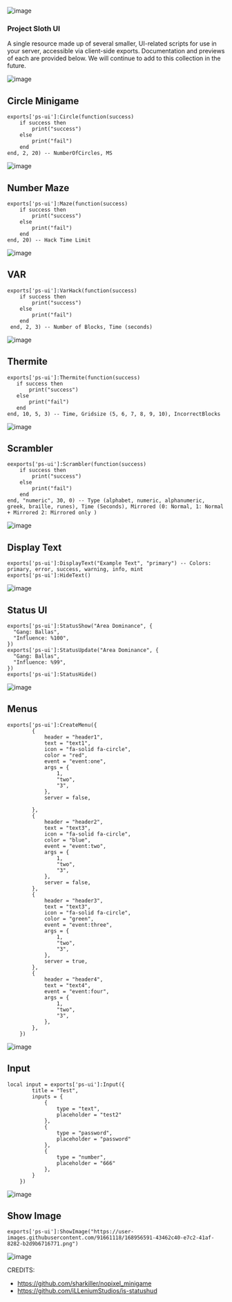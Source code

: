 ![image](https://user-images.githubusercontent.com/82112471/175300046-5835dcc8-475f-46b5-bc2b-2b1fdc6fd760.png)
### Project Sloth UI
A single resource made up of several smaller, UI-related scripts for use in your server, accessible via client-side exports. Documentation and previews of each are provided below. We will continue to add to this collection in the future.

![image](https://user-images.githubusercontent.com/82112471/175300175-6d6f926f-b3e2-42d3-b564-2e52e737d6c2.png)

## Circle Minigame

```
exports['ps-ui']:Circle(function(success)
    if success then
        print("success")
	else
		print("fail")
	end
end, 2, 20) -- NumberOfCircles, MS
```
![image](https://user-images.githubusercontent.com/70592880/174923967-49718d68-a71d-4df7-8664-a210bee0d1a5.png)

## Number Maze
```
exports['ps-ui']:Maze(function(success)
    if success then
        print("success")
	else
		print("fail")
	end
end, 20) -- Hack Time Limit
```
![image](https://user-images.githubusercontent.com/7463741/170586240-fa92a1fc-aac0-48bb-938f-f6f03a63511f.png)

## VAR
```
exports['ps-ui']:VarHack(function(success)
    if success then
        print("success")
	else
		print("fail")
	end
 end, 2, 3) -- Number of Blocks, Time (seconds)
 ```
 ![image](https://user-images.githubusercontent.com/7463741/170586620-51c8648d-1f2c-4ff5-a8d0-755c82b34d58.png)
 
 ## Thermite
 ```
exports['ps-ui']:Thermite(function(success)
    if success then
        print("success")
	else
		print("fail")
	end
end, 10, 5, 3) -- Time, Gridsize (5, 6, 7, 8, 9, 10), IncorrectBlocks
 ```
 ![image](https://user-images.githubusercontent.com/7463741/170587067-4c27bf6e-8f5b-4bff-a739-d688be3450fe.png)

## Scrambler
```
eexports['ps-ui']:Scrambler(function(success)
    if success then
        print("success")
	else
		print("fail")
	end
end, "numeric", 30, 0) -- Type (alphabet, numeric, alphanumeric, greek, braille, runes), Time (Seconds), Mirrored (0: Normal, 1: Normal + Mirrored 2: Mirrored only )
```
![image](https://user-images.githubusercontent.com/7463741/170587319-2109661a-8baf-48ff-b4bb-cd18fc10ec73.png)

## Display Text
```
exports['ps-ui']:DisplayText("Example Text", "primary") -- Colors: primary, error, success, warning, info, mint
exports['ps-ui']:HideText()
```
![image](https://user-images.githubusercontent.com/7463741/170587380-0629b5fc-80d6-4c2a-85c1-4e5426167197.png)

## Status UI
```
exports['ps-ui']:StatusShow("Area Dominance", {
  "Gang: Ballas",
  "Influence: %100",
})
exports['ps-ui']:StatusUpdate("Area Dominance", {
  "Gang: Ballas",
  "Influence: %99",
})
exports['ps-ui']:StatusHide()
```
![image](https://user-images.githubusercontent.com/7463741/170587637-57217095-29ab-460e-9933-123fb0500e12.png)

## Menus
```
exports['ps-ui']:CreateMenu({
        {
            header = "header1",
            text = "text1",
            icon = "fa-solid fa-circle",
            color = "red",
            event = "event:one",
            args = {
                1,
                "two",
                "3",
            },
            server = false,
            
        },
        {
            header = "header2",
            text = "text3",
            icon = "fa-solid fa-circle",
            color = "blue",
            event = "event:two",
            args = {
                1,
                "two",
                "3",
            },
            server = false,
        },
        {
            header = "header3",
            text = "text3",
            icon = "fa-solid fa-circle",
            color = "green",
            event = "event:three",
            args = {
                1,
                "two",
                "3",
            },
            server = true,
        },
        {
            header = "header4",
            text = "text4",
            event = "event:four",
            args = {
                1,
                "two",
                "3",
            },
        },
    })
```
![image](https://user-images.githubusercontent.com/7463741/170587722-4dca53b1-c2b2-43a9-990e-37bafb202a7e.png)

## Input

```
local input = exports['ps-ui']:Input({
        title = "Test",
        inputs = {
            {
                type = "text",
                placeholder = "test2"
            },
            {
                type = "password",
                placeholder = "password"
            },
            {
                type = "number",
                placeholder = "666"
            },
        }
    })
```
![image](https://user-images.githubusercontent.com/7463741/170587795-236d2826-c510-4622-9580-dc2cd3bf1902.png)

## Show Image

```
exports['ps-ui']:ShowImage("https://user-images.githubusercontent.com/91661118/168956591-43462c40-e7c2-41af-8282-b2d9b6716771.png")
```
![image](https://user-images.githubusercontent.com/70592880/173483722-53c40c11-faf0-42d8-98b2-ec97d99c3a39.png)


CREDITS: 
- https://github.com/sharkiller/nopixel_minigame
- https://github.com/iLLeniumStudios/is-statushud

